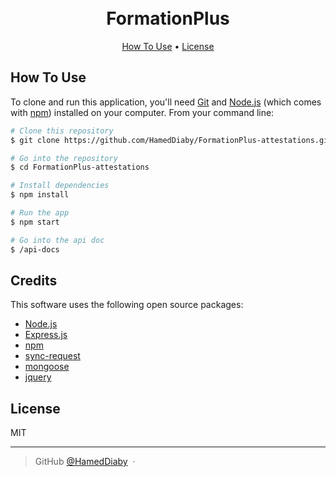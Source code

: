 
<h1 align="center">
  <br>
    FormationPlus
  <br>
</h1>

<p align="center">
  <a href="#how-to-use">How To Use</a> •
  <a href="#license">License</a>
</p>

## How To Use

To clone and run this application, you'll need [Git](https://git-scm.com) and [Node.js](https://nodejs.org/en/download/) (which comes with [npm](http://npmjs.com)) installed on your computer. From your command line:

```bash
# Clone this repository
$ git clone https://github.com/HamedDiaby/FormationPlus-attestations.git

# Go into the repository
$ cd FormationPlus-attestations

# Install dependencies
$ npm install

# Run the app
$ npm start

# Go into the api doc
$ /api-docs
```

## Credits

This software uses the following open source packages:

- [Node.js](https://nodejs.org/)
- [Express.js](https://expressjs.com/fr/)
- [npm](https://www.npmjs.com/)
- [sync-request](https://www.npmjs.com/package/sync-request)
- [mongoose](https://mongoosejs.com/)
- [jquery](https://api.jquery.com/)

## License

MIT

---

> GitHub [@HamedDiaby](https://github.com/HamedDiaby) &nbsp;&middot;&nbsp;